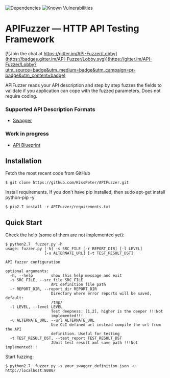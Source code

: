 ![Dependencies](https://www.versioneye.com/user/projects/5a4ca3490fb24f05139b8d06/badge.svg?style=flat-square) ![Known Vulnerabilities](https://snyk.io/test/github/KissPeter/APIFuzzer/badge.svg)

# APIFuzzer — HTTP API Testing Framework

[![Join the chat at https://gitter.im/API-Fuzzer/Lobby](https://badges.gitter.im/API-Fuzzer/Lobby.svg)](https://gitter.im/API-Fuzzer/Lobby?utm_source=badge&utm_medium=badge&utm_campaign=pr-badge&utm_content=badge)

APIFuzzer reads your API description and step by step fuzzes the fields to validate 
if you application can cope with the fuzzed parameters. Does not require coding.

### Supported API Description Formats

- [Swagger][]

### Work in progress
- [API Blueprint][]

## Installation

Fetch the most recent code from GitHub
```
$ git clone https://github.com/KissPeter/APIFuzzer.git
```
Install requirements. If you don't have pip installed, then sudo apt-get install python-pip -y 
```
$ pip2.7 install -r APIFuzzer/requirements.txt
```

## Quick Start
Check the help (some of them are not implemented yet):
```
$ python2.7  fuzzer.py -h
usage: fuzzer.py [-h] -s SRC_FILE [-r REPORT_DIR] [-l LEVEL]
                 [-u ALTERNATE_URL] [-t TEST_RESULT_DST]

API fuzzer configuration

optional arguments:
  -h, --help        show this help message and exit
  -s SRC_FILE, --src_file SRC_FILE
                    API definition file path
  -r REPORT_DIR, --report_dir REPORT_DIR
                    Directory where error reports will be saved, default:
                    /tmp/
  -l LEVEL, --level LEVEL
                    Test deepness: [1,2], higher is the deeper !!!Not
                    implemented!!!
  -u ALTERNATE_URL, --url ALTERNATE_URL
                    Use CLI defined url instead compile the url from the API
                    definition. Useful for testing
  -t TEST_RESULT_DST, --test_report TEST_RESULT_DST
                    JUnit test result xml save path !!!Not implemented!!!

```
Start fuzzing:

```
$ python2.7  fuzzer.py -s your_swagger_definition.json -u http://localhost:8080/
```

[API Blueprint]: https://apiblueprint.org/
[Swagger]: http://swagger.io/
